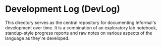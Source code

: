 # Development Log (DevLog)
This directory serves as the central repository for documenting Informal's development over time. It is a combination of an exploratory lab notebook, standup-style progress reports and raw notes on various aspects of the language as they're developed. 

